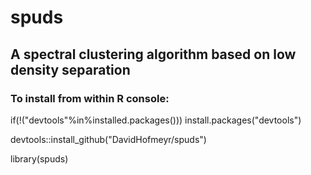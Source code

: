 # spuds
## A spectral clustering algorithm based on low density separation
### To install from within R console:


if(!("devtools"%in%installed.packages())) install.packages("devtools")

devtools::install_github("DavidHofmeyr/spuds")

library(spuds)
